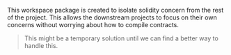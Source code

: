 This workspace package is created to isolate solidity concern from the rest of the project.
This allows the downstream projects to focus on their own concerns without worrying about how to
compile contracts.

> This might be a temporary solution until we can find a better way to handle this.
